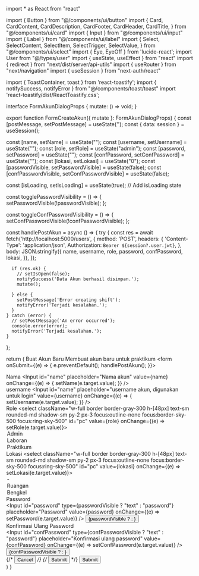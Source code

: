 import * as React from "react"

import { Button } from "@/components/ui/button"
import {
  Card,
  CardContent,
  CardDescription,
  CardFooter,
  CardHeader,
  CardTitle,
} from "@/components/ui/card"
import { Input } from "@/components/ui/input"
import { Label } from "@/components/ui/label"
import {
  Select,
  SelectContent,
  SelectItem,
  SelectTrigger,
  SelectValue,
} from "@/components/ui/select"
import { Eye, EyeOff } from 'lucide-react';
import User from "@/types/user"
import { useState, useEffect } from "react"
import { redirect } from "next/dist/server/api-utils"
import { useRouter } from "next/navigation"
import { useSession } from "next-auth/react"

import { ToastContainer, toast } from 'react-toastify';
import { notifySuccess, notifyError } from "@/components/toast/toast"
import 'react-toastify/dist/ReactToastify.css';

interface FormAkunDialogProps {
  mutate: () => void;
}

export function FormCreateAkun({ mutate }: FormAkunDialogProps) {
  const [postMessage, setPostMessage] = useState('');
  const { data: session } = useSession();
  
  const [name, setName] = useState("");
  const [username, setUsername] = useState("");
  const [role, setRole] = useState("admin"); 
  const [password, setPassword] = useState("");
  const [confPassword, setConfPassword] = useState("");
  const [lokasi, setLokasi] = useState("0");
  const [passwordVisible, setPasswordVisible] = useState(false);
  const [confPasswordVisible, setConfPasswordVisible] = useState(false);
  
  const [isLoading, setIsLoading] = useState(true); // Add isLoading state

  const togglePasswordVisibility = () => {
    setPasswordVisible(!passwordVisible);
  };

  const toggleConfPasswordVisibility = () => {
    setConfPasswordVisible(!confPasswordVisible);
  };

  const handlePostAkun = async () => {
    try {
      const res = await fetch('http://localhost:5000/users', {
        method: 'POST',
        headers: {
          'Content-Type': 'application/json',
          Authorization: `Bearer ${session?.user.jwt}`,
        },
        body: JSON.stringify({
          name,
          username,
          role,
          password,
          confPassword,
          lokasi,
        }),
      });

      if (res.ok) {
        // setIsOpen(false);
        notifySuccess('Data Akun berhasil disimpan.');
        mutate();

      } else {
        setPostMessage('Error creating shift');
        notifyError('Terjadi kesalahan.');
      }
    } catch (error) {
      // setPostMessage('An error occurred');
      console.error(error);
      notifyError('Terjadi kesalahan.');
    }
  };
    
  return (
    <Card className="w-[350px]">
      <CardHeader>
        <CardTitle>Buat Akun Baru</CardTitle>
        <CardDescription>Membuat akun baru untuk praktikum</CardDescription>
      </CardHeader>
      <CardContent>
        <form onSubmit={(e) => { e.preventDefault(); handlePostAkun(); }}>
          <div className="grid w-full items-center gap-4">
            <div className="flex flex-col space-y-1.5">
              <Label htmlFor="name">Nama</Label>
              <Input id="name" placeholder="Nama akun" value={name} onChange={(e) => {
                setName(e.target.value);
              }} />
            </div>
            <div className="flex flex-col space-y-1.5">
              <Label htmlFor="name">username</Label>
              <Input id="name" placeholder="username akun, digunakan untuk login" value={username} onChange={(e) => {
                setUsername(e.target.value);
              }} />
            </div>
            <div className="flex flex-col space-y-1.5">
                <label htmlFor="pc" className="font-medium text-sm">Role</label>
                <select className="w-full border border-gray-300 h-[48px] text-sm rounded-md shadow-sm py-2 px-3 focus:outline-none focus:border-sky-500 focus:ring-sky-500" id="pc" value={role} onChange={(e) => setRole(e.target.value)}>
                    <option value="admin">Admin</option>
                    <option value="laboran">Laboran</option>
                    <option value="praktikum">Praktikum</option>
                </select>
            </div>
            <div className="flex flex-col space-y-1.5">
                <label htmlFor="pc" className="font-medium text-sm">Lokasi</label>
                <select className="w-full border border-gray-300 h-[48px] text-sm rounded-md shadow-sm py-2 px-3 focus:outline-none focus:border-sky-500 focus:ring-sky-500" id="pc" value={lokasi} onChange={(e) => setLokasi(e.target.value)}>
                    <option value="-">-</option>
                    <option value="ruangan">Ruangan</option>
                    <option value="bengkel">Bengkel</option>
                </select>
            </div>
            <div className="flex flex-col space-y-1.5">
              <Label htmlFor="password">Password</Label>
              <div className="relative">
                <Input 
                  id="password" 
                  type={passwordVisible ? "text" : "password"} 
                  placeholder="Password" 
                  value={password} 
                  onChange={(e) => setPassword(e.target.value)} 
                />
                <button 
                  type="button" 
                  className="absolute inset-y-0 right-0 pr-3 flex items-center" 
                  onClick={togglePasswordVisibility}
                >
                  {passwordVisible ? <EyeOff color="gray" /> : <Eye color="gray" />}
                </button>
              </div>
            </div>
            <div className="flex flex-col space-y-1.5">
              <Label htmlFor="confPassword">Konfirmasi Ulang Password</Label>
              <div className="relative">
                <Input 
                  id="confPassword" 
                  type={confPasswordVisible ? "text" : "password"} 
                  placeholder="Konfirmasi ulang password" 
                  value={confPassword} 
                  onChange={(e) => setConfPassword(e.target.value)} 
                />
                <button 
                  type="button" 
                  className="absolute inset-y-0 right-0 pr-3 flex items-center" 
                  onClick={toggleConfPasswordVisibility}
                >
                  {confPasswordVisible ? <EyeOff color="gray" /> : <Eye color="gray" />}
                </button>
              </div>
            </div>
          </div>
            <div className="mt-5 mr-4">
                {/* <Button variant="outline">Cancel</Button> */}
                {/* <Button variant="outline">Submit</Button> */}
                <button className="bg-blue-500 hover:bg-blue-700 text-white md:h-[48px] h-[64px] md:text-md text-md font-medium py-2 px-4 rounded-md">Submit</button>
            </div>
        </form>
      </CardContent>
    </Card>
  )
}
